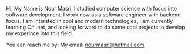 Hi, My Name is Nour Masri, I studied computer science with focus into software development. I work now as a software engineer with backend focus. I am intersted in cool
and modern technologies, I am currently learning C# .net, and looking forword to do some cool projects to develop my experince into this field.

You can reach me by:
My email: nourmasri@hotmail.com
